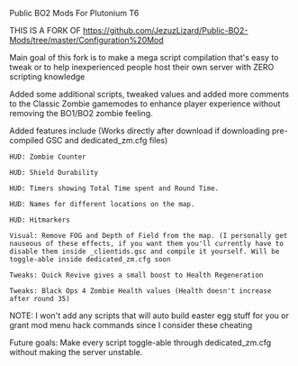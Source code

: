 Public BO2 Mods For Plutonium T6

THIS IS A FORK OF https://github.com/JezuzLizard/Public-BO2-Mods/tree/master/Configuration%20Mod

Main goal of this fork is to make a mega script compilation that's easy to tweak or to help inexperienced people host their own server with ZERO scripting knowledge

Added some additional scripts, tweaked values and added more comments to the Classic Zombie gamemodes to enhance player experience without removing the BO1/BO2 zombie feeling.

Added features include (Works directly after download if downloading pre-compiled GSC and dedicated_zm.cfg files)

    HUD: Zombie Counter

    HUD: Shield Durability

    HUD: Timers showing Total Time spent and Round Time.

    HUD: Names for different locations on the map.

    HUD: Hitmarkers

    Visual: Remove FOG and Depth of Field from the map. (I personally get nauseous of these effects, if you want them you'll currently have to disable them inside _clientids.gsc and compile it yourself. Will be toggle-able inside dedicated_zm.cfg soon

    Tweaks: Quick Revive gives a small boost to Health Regeneration

    Tweaks: Black Ops 4 Zombie Health values (Health doesn't increase after round 35)

NOTE: I won't add any scripts that will auto build easter egg stuff for you or grant mod menu hack commands since I consider these cheating

Future goals:
Make every script toggle-able through dedicated_zm.cfg without making the server unstable.
